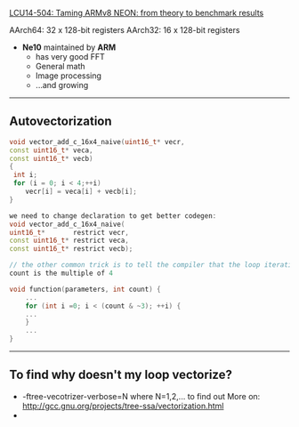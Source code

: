 [LCU14-504: Taming ARMv8 NEON: from theory to benchmark results](https://www.youtube.com/watch?v=ixuDntaSnHI)

AArch64: 32 x 128-bit registers
AArch32: 16 x 128-bit registers

* **Ne10** maintained by **ARM**
  - has very good FFT
  - General math
  - Image processing
  - ...and growing

---
## Autovectorization

```c++
void vector_add_c_16x4_naive(uint16_t* vecr,
const uint16_t* veca,
const uint16_t* vecb)
{
 int i;
 for (i = 0; i < 4;++i)
	vecr[i] = veca[i] + vecb[i];
}

we need to change declaration to get better codegen:
void vector_add_c_16x4_naive(
uint16_t*		restrict vecr,
const uint16_t* restrict veca,
const uint16_t* restrict vecb);

// the other common trick is to tell the compiler that the loop iteration
count is the multiple of 4

void function(parameters, int count) {
	...
	for (int i =0; i < (count & ~3); ++i) {
	...
	}
	...
}


```
---

## To find why doesn't my loop vectorize?
* -ftree-vecotrizer-verbose=N where N=1,2,... to find out
More on: http://gcc.gnu.org/projects/tree-ssa/vectorization.html
* 
